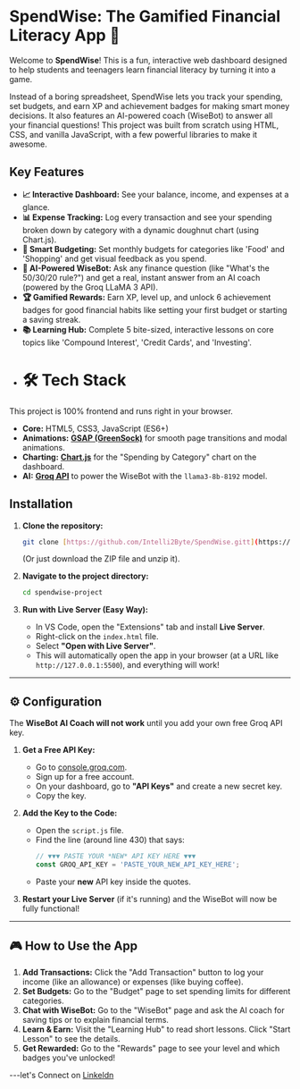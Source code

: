 # SpendWise: The Gamified Financial Literacy App 💸

Welcome to **SpendWise**! This is a fun, interactive web dashboard designed to help students and teenagers learn financial literacy by turning it into a game.

Instead of a boring spreadsheet, SpendWise lets you track your spending, set budgets, and earn XP and achievement badges for making smart money decisions. It also features an AI-powered coach (WiseBot) to answer all your financial questions!
This project was built from scratch using HTML, CSS, and vanilla JavaScript, with a few powerful libraries to make it awesome.
## Key Features

* **📈 Interactive Dashboard:** See your balance, income, and expenses at a glance.
* **📊 Expense Tracking:** Log every transaction and see your spending broken down by category with a dynamic doughnut chart (using Chart.js).
* **🎯 Smart Budgeting:** Set monthly budgets for categories like 'Food' and 'Shopping' and get visual feedback as you spend.
* **🤖 AI-Powered WiseBot:** Ask any finance question (like "What's the 50/30/20 rule?") and get a real, instant answer from an AI coach (powered by the Groq LLaMA 3 API).
* **🏆 Gamified Rewards:** Earn XP, level up, and unlock 6 achievement badges for good financial habits like setting your first budget or starting a saving streak.
* **📚 Learning Hub:** Complete 5 bite-sized, interactive lessons on core topics like 'Compound Interest', 'Credit Cards', and 'Investing'.
* # 🛠️ Tech Stack

This project is 100% frontend and runs right in your browser.

* **Core:** HTML5, CSS3, JavaScript (ES6+)
* **Animations:** [**GSAP (GreenSock)**](https://greensock.com/gsap/) for smooth page transitions and modal animations.
* **Charting:** [**Chart.js**](https://www.chartjs.org/) for the "Spending by Category" chart on the dashboard.
* **AI:** [**Groq API**](https://groq.com/) to power the WiseBot with the `llama3-8b-8192` model.

## Installation

1.  **Clone the repository:**
    ```bash
    git clone [https://github.com/Intelli2Byte/SpendWise.gitt](https://github.com/Intelli2Byte)
    ```
    (Or just download the ZIP file and unzip it).

2.  **Navigate to the project directory:**
    ```bash
    cd spendwise-project
    ```

3.  **Run with Live Server (Easy Way):**
    * In VS Code, open the "Extensions" tab and install **Live Server**.
    * Right-click on the `index.html` file.
    * Select **"Open with Live Server"**.
    * This will automatically open the app in your browser (at a URL like `http://127.0.0.1:5500`), and everything will work!

---

## ⚙️ Configuration

The **WiseBot AI Coach will not work** until you add your own free Groq API key.

1.  **Get a Free API Key:**
    * Go to [console.groq.com](https://console.groq.com/).
    * Sign up for a free account.
    * On your dashboard, go to **"API Keys"** and create a new secret key.
    * Copy the key.

2.  **Add the Key to the Code:**
    * Open the `script.js` file.
    * Find the line (around line 430) that says:
        ```javascript
        // ▼▼▼ PASTE YOUR *NEW* API KEY HERE ▼▼▼
        const GROQ_API_KEY = 'PASTE_YOUR_NEW_API_KEY_HERE';
        ```
    * Paste your **new** API key inside the quotes.

3.  **Restart your Live Server** (if it's running) and the WiseBot will now be fully functional!

---

## 🎮 How to Use the App

1.  **Add Transactions:** Click the "Add Transaction" button to log your income (like an allowance) or expenses (like buying coffee).
2.  **Set Budgets:** Go to the "Budget" page to set spending limits for different categories.
3.  **Chat with WiseBot:** Go to the "WiseBot" page and ask the AI coach for saving tips or to explain financial terms.
4.  **Learn & Earn:** Visit the "Learning Hub" to read short lessons. Click "Start Lesson" to see the details.
5.  **Get Rewarded:** Go to the "Rewards" page to see your level and which badges you've unlocked!

---let's Connect on [Linkeldn](www.linkedin.com/in/neha-maurya-644a1a290)

